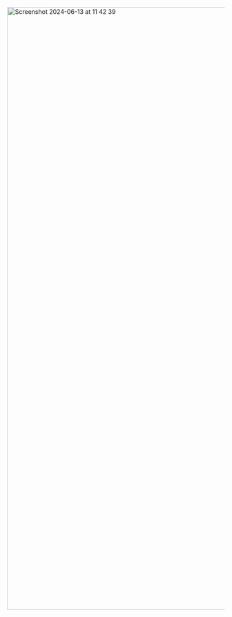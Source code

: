 <img width="1394" alt="Screenshot 2024-06-13 at 11 42 39" src="https://github.com/Isabella373/Agine-Trading/assets/99710738/4907d6b2-de97-4f7d-985d-140c9642ce94">
